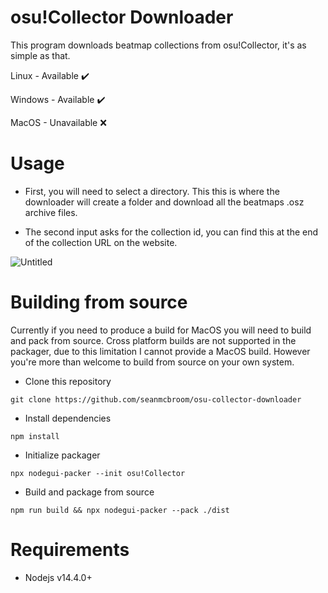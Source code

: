 # osu!Collector Downloader

This program downloads beatmap collections from osu!Collector, it's as simple as that.

Linux - Available ✔️

Windows - Available ✔️

MacOS - Unavailable ❌

# Usage

- First, you will need to select a directory. This this is where the downloader will create a folder and download all the beatmaps .osz archive files.

- The second input asks for the collection id, you can find this at the end of the collection URL on the website.

![Untitled](https://user-images.githubusercontent.com/57121175/213617957-a8fa772c-b23f-4932-87bc-3088803c4e63.png)

# Building from source

Currently if you need to produce a build for MacOS you will need to build and pack from source. Cross platform builds are not supported in the packager, due to this limitation I cannot provide a MacOS build. However you're more than welcome to build from source on your own system.

- Clone this repository

`git clone https://github.com/seanmcbroom/osu-collector-downloader`

- Install dependencies

`npm install`

- Initialize packager

`npx nodegui-packer --init osu!Collector`

- Build and package from source

`npm run build && npx nodegui-packer --pack ./dist`

# Requirements

- Nodejs v14.4.0+
